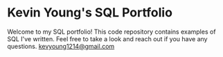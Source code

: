 # Kevin Young's SQL Portfolio

Welcome to my SQL portfolio! This code repository contains examples of SQL I've written. Feel free to take a look and reach out if you have any questions. 
kevyoung1214@gmail.com
